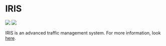 # IRIS

![](https://github.com/mnit-rtmc/iris/workflows/compile/badge.svg)
![](https://github.com/mnit-rtmc/iris/workflows/docs/badge.svg)

IRIS is an advanced traffic management system.  For more information, look
[here](https://mnit-rtmc.github.io/iris/index.html).
